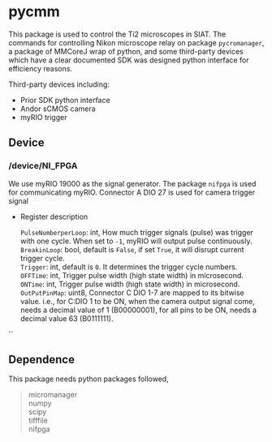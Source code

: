 # **pycmm**

This package is used to control the Ti2 microscopes in SIAT. 
The commands for controlling Nikon microscope relay on package `pycromanager`, 
a package of MMCoreJ wrap of python, and some third-party devices which 
have a clear documented SDK was designed python interface for efficiency reasons.


Third-party devices including:
* Prior SDK python interface
* Andor sCMOS camera
* myRIO trigger



## **Device**

### **/device/NI_FPGA**

We use myRIO 19000 as the signal generator. The package `nifpga` is used for communicating myRIO.
Connector A DIO 27 is used for camera trigger signal 

- Register description

   `PulseNumberperLoop`: int, How much trigger signals (pulse) was trigger with one cycle. When set to `-1`, myRIO will output pulse continuously. \
   `BreakinLoop`: bool, default is `False`, if set `True`, it will disrupt current trigger cycle.\
   `Trigger`: int, default is `0`. It determines the trigger cycle numbers. \
   `OFFTime`: int, Trigger pulse width (high state width) in microsecond.\
   `ONTime`: int, Trigger pulse width (high state width) in microsecond.\
   `OutPutPinMap`: uint8, Connector C DIO 1-7 are mapped to its bitwise value. i.e., for C:DIO 1 to be ON, when the camera output signal come, needs a decimal value of 1 (B00000001), for all pins to be ON, needs a decimal value 63 (B0111111).

``




## **Dependence**
This package needs python packages followed,
> micromanager \
> numpy \
> scipy\
> tifffile\
> nifpga


